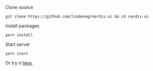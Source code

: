 Clone source

`git clone https://github.com/lindeneg/nardis-ui && cd nardis-ui`

Install packages

`yarn install`

Start server

`yarn start`

Or try it [here](https://lindeneg.github.io/nardis-ui/).